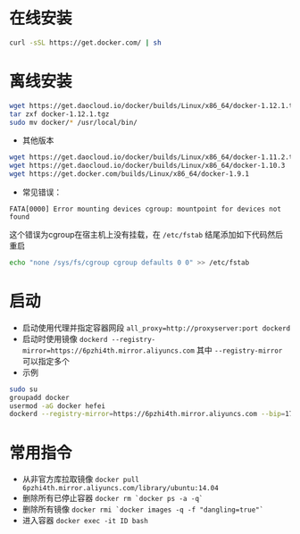 # 在线安装

```sh
curl -sSL https://get.docker.com/ | sh
```

# 离线安装

```sh
wget https://get.daocloud.io/docker/builds/Linux/x86_64/docker-1.12.1.tgz
tar zxf docker-1.12.1.tgz
sudo mv docker/* /usr/local/bin/
```

- 其他版本

```sh
wget https://get.daocloud.io/docker/builds/Linux/x86_64/docker-1.11.2.tgz
wget https://get.daocloud.io/docker/builds/Linux/x86_64/docker-1.10.3
wget https://get.docker.com/builds/Linux/x86_64/docker-1.9.1
```

- 常见错误：

```
FATA[0000] Error mounting devices cgroup: mountpoint for devices not found
```

这个错误为cgroup在宿主机上没有挂载，在 `/etc/fstab` 结尾添加如下代码然后重启

```sh
echo "none /sys/fs/cgroup cgroup defaults 0 0" >> /etc/fstab
```

# 启动

- 启动使用代理并指定容器网段 `all_proxy=http://proxyserver:port dockerd`
- 启动时使用镜像 `dockerd --registry-mirror=https://6pzhi4th.mirror.aliyuncs.com` 其中 `--registry-mirror` 可以指定多个
- 示例


```sh
sudo su
groupadd docker
usermod -aG docker hefei
dockerd --registry-mirror=https://6pzhi4th.mirror.aliyuncs.com --bip=172.172.172.1/24 > /var/log/docker 2>&1 &
```

# 常用指令

- 从非官方库拉取镜像 `docker pull 6pzhi4th.mirror.aliyuncs.com/library/ubuntu:14.04`
- 删除所有已停止容器 `` docker rm `docker ps -a -q` ``
- 删除所有<none>镜像 `` docker rmi `docker images -q -f "dangling=true"` ``
- 进入容器 `docker exec -it ID bash`

